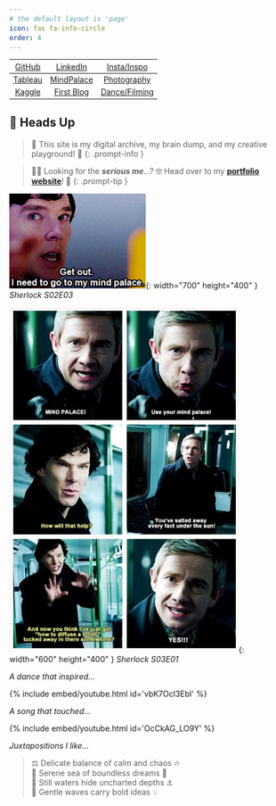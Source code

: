 ```yaml
---
# the default layout is 'page'
icon: fas fa-info-circle
order: 4
---
```


<div style="width: 100%; text-align: center;">
  <table style="margin: auto; width: 100%; border-collapse: collapse; border: none; table-layout: fixed; ">
    <thead style="border: none;">
      <tr>
        <th style="font-weight: normal;"><a href="https://github.com/khoapham1002?tab=repositories">GitHub</a></th>
        <th style="font-weight: normal;"><a href="https://www.linkedin.com/in/kdpham1002/">LinkedIn</a></th>
        <th style="font-weight: normal;"><a href="https://www.instagram.com/teenee_archives/">Insta/Inspo</a></th>
      </tr>
    </thead>
    <tbody>
      <tr>
        <td><a href="https://public.tableau.com/app/profile/kdpham.umass/vizzes">Tableau</a></td>
        <td><a href="https://khoapham1002.github.io/mindpalace/categories/">MindPalace</a></td>
        <td><a href="https://vsco.co/teenee3051/gallery">Photography</a></td>
      </tr>
      <tr>
        <td><a href="https://www.kaggle.com/teenee3051">Kaggle</a></td>
        <td><a href="https://isenbergmarketing.wordpress.com/2023/06/12/netflix-and-learn/?fbclid=IwZXh0bgNhZW0CMTEAAR1hEqlSY2sZx2p6ysM-EFkoQkFC4r9FBFxAKLc-z-wHuv3fW_YzuziMpSc_aem_v81C0HMR5vpAzpT02UQxqA">First Blog</a></td>
        <td><a href="https://www.instagram.com/teenee_archives/reels/">Dance/Filming</a></td>
      </tr>
    </tbody>
  </table>
</div>

<!-- | [GitHub][gh-repos] | [LinkedIn][linkedin]        | [Insta/Inspo][ins]     |
|:------------------:|:---------------------------:|:----------------------:|
| [Tableau][tableau] | [My MindPalace][mindpalace] | [Photography][vsco]    |
| [Kaggle][kaggle]   | [My First Blog][blog]       | [Dance/Filming][reels] |

|     [LinkedIn][linkedin]    |   [GitHub][gh-repos]   |
|:---------------------------:|:----------------------:|
|     [Photography][vsco]     | [Dance/Filming][dance] |
| [My MindPalace][mindpalace] | [My First Blog][blog]  |
|     [Tableau][tableau]      |   [Kaggle][kaggle]     |

[linkedin]: https://www.linkedin.com/in/kdpham1002/
[gh-repos]: https://github.com/khoapham1002?tab=repositories
[tableau]: https://public.tableau.com/app/profile/kdpham.umass/vizzes
[kaggle]: https://www.kaggle.com/teenee3051
[vsco]: https://vsco.co/teenee3051/gallery
[reels]: https://www.instagram.com/teenee_archives/reels/
[ins]: https://www.instagram.com/teenee_archives/
[mindpalace]: https://khoapham1002.github.io/mindpalace/categories/
[blog]: https://isenbergmarketing.wordpress.com/2023/06/12/netflix-and-learn/?fbclid=IwZXh0bgNhZW0CMTEAAR1hEqlSY2sZx2p6ysM-EFkoQkFC4r9FBFxAKLc-z-wHuv3fW_YzuziMpSc_aem_v81C0HMR5vpAzpT02UQxqA -->


## 🚨 **Heads Up**

> 👀 This site is my digital archive, my brain dump, and my creative playground! 🌈
{: .prompt-info }

> 🧑‍💻 Looking for the ***serious me***...? 🤓 Head over to my **[portfolio website](https://khoapham1002.github.io/)**! 💼
{: .prompt-tip }


![sherlock-meme1](/assets/img/sherlock-get-out-mindpalace-meme.jpeg){: width="700" height="400" }
*Sherlock S02E03*

![sherlock-meme2](assets/img/sherlock-use-your-mindpalace-meme.jpeg){: width="600" height="400" }
*Sherlock S03E01*

*A dance that inspired...*

{% include embed/youtube.html id='vbK7Ocl3EbI' %}

*A song that touched...*

{% include embed/youtube.html id='OcCkAG_LO9Y' %}

*Juxtapositions I like...*

> ⚖️ Delicate balance of calm and chaos 🔥 <br>
> 🐚 Serene sea of boundless dreams 🌟 <br>
> 🐳 Still waters hide uncharted depths ⚓️ <br>
> 🌊 Gentle waves carry bold ideas 💡 <br>
